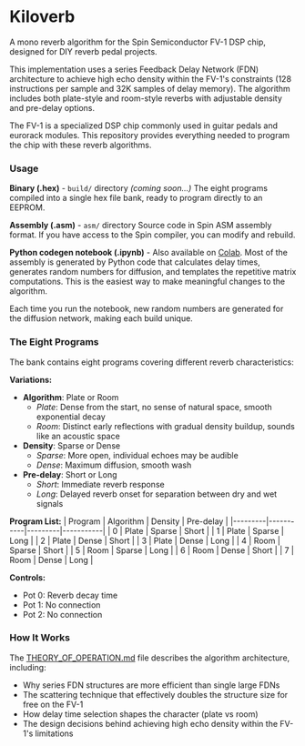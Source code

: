 # Kiloverb

A mono reverb algorithm for the Spin Semiconductor FV-1 DSP chip, designed for DIY reverb pedal projects.

This implementation uses a series Feedback Delay Network (FDN) architecture to achieve high echo density within the FV-1's constraints (128 instructions per sample and 32K samples of delay memory). The algorithm includes both plate-style and room-style reverbs with adjustable density and pre-delay options.

The FV-1 is a specialized DSP chip commonly used in guitar pedals and eurorack modules. This repository provides everything needed to program the chip with these reverb algorithms.

### Usage

**Binary (.hex)** - `build/` directory _(coming soon...)_
The eight programs compiled into a single hex file bank, ready to program directly to an EEPROM.

**Assembly (.asm)** - `asm/` directory
Source code in Spin ASM assembly format. If you have access to the Spin compiler, you can modify and rebuild.

**Python codegen notebook (.ipynb)** - Also available on [Colab](https://colab.research.google.com/drive/1UXEQfW70_h95IFX2UWLO2TrLBk4rvuaG).
Most of the assembly is generated by Python code that calculates delay times, generates random numbers for diffusion, and templates the repetitive matrix computations. This is the easiest way to make meaningful changes to the algorithm.

Each time you run the notebook, new random numbers are generated for the diffusion network, making each build unique.

### The Eight Programs

The bank contains eight programs covering different reverb characteristics:

**Variations:**
- **Algorithm**: Plate or Room
  - *Plate*: Dense from the start, no sense of natural space, smooth exponential decay
  - *Room*: Distinct early reflections with gradual density buildup, sounds like an acoustic space
- **Density**: Sparse or Dense
  - *Sparse*: More open, individual echoes may be audible
  - *Dense*: Maximum diffusion, smooth wash
- **Pre-delay**: Short or Long
  - *Short*: Immediate reverb response
  - *Long*: Delayed reverb onset for separation between dry and wet signals

**Program List:**
| Program | Algorithm | Density | Pre-delay |
|---------|-----------|---------|-----------|
| 0 | Plate | Sparse | Short |
| 1 | Plate | Sparse | Long |
| 2 | Plate | Dense | Short |
| 3 | Plate | Dense | Long |
| 4 | Room | Sparse | Short |
| 5 | Room | Sparse | Long |
| 6 | Room | Dense | Short |
| 7 | Room | Dense | Long |

**Controls:**
- Pot 0: Reverb decay time
- Pot 1: No connection
- Pot 2: No connection


### How It Works

The [THEORY_OF_OPERATION.md](THEORY_OF_OPERATION.md) file describes the algorithm architecture, including:
- Why series FDN structures are more efficient than single large FDNs
- The scattering technique that effectively doubles the structure size for free on the FV-1
- How delay time selection shapes the character (plate vs room)
- The design decisions behind achieving high echo density within the FV-1's limitations
